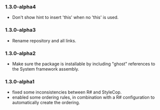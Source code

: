 ### 1.3.0-alpha4

 * Don't show hint to insert 'this' when no 'this' is used.

### 1.3.0-alpha3

 * Rename repository and all links.

### 1.3.0-alpha2

 * Make sure the package is installable by including "ghost" references to the System framework assembly.

### 1.3.0-alpha1

 * fixed some inconsistencies between R# and StyleCop.
 * enabled some ordering rules, in combination with a R# configuration to automatically create the ordering.
